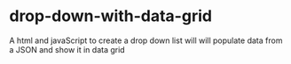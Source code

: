 # drop-down-with-data-grid
A html and javaScript to create a drop down list will will populate data from a JSON and show it in data grid
